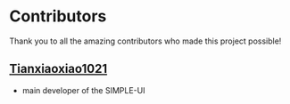# Contributors

Thank you to all the amazing contributors who made this project possible!

## [Tianxiaoxiao1021](https://github.com/Tianxiaoxiao1021/)
- main developer of the SIMPLE-UI